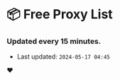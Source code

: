 # :package: Free Proxy List
### Updated every 15 minutes.

- Last updated: `2024-05-17 04:45`

:heart:
